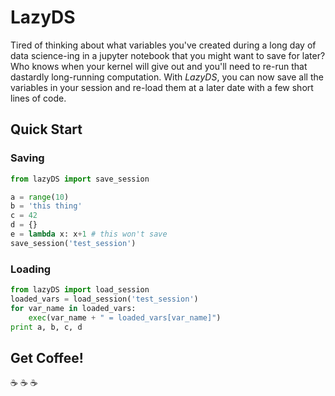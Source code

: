# LazyDS


Tired of thinking about what variables you've created during a long day of data science-ing in a jupyter notebook that you might want to save for later? Who knows when your kernel will give out and you'll need to re-run that dastardly long-running computation. With *LazyDS*, you can now save all the variables in your session and re-load them at a later date with a few short lines of code.

## Quick Start

### Saving

```python
from lazyDS import save_session

a = range(10)
b = 'this thing'
c = 42
d = {}
e = lambda x: x+1 # this won't save
save_session('test_session')
```

### Loading

```python
from lazyDS import load_session
loaded_vars = load_session('test_session')
for var_name in loaded_vars:
    exec(var_name + " = loaded_vars[var_name]")
print a, b, c, d
```

## Get Coffee!

:coffee: :coffee: :coffee:

